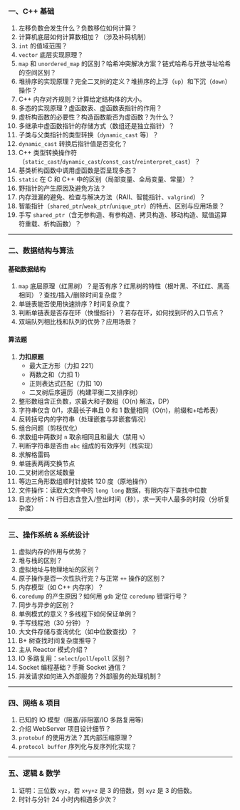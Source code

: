 

### **一、C++ 基础**
1. 左移负数会发生什么？负数移位如何计算？  
2. 计算机底层如何计算数相加？（涉及补码机制）  
3. `int` 的值域范围？  
4. `vector` 底层实现原理？  
5. `map` 和 `unordered_map` 的区别？哈希冲突解决方案？链式哈希与开放寻址哈希的空间区别？  
6. 堆排序的实现原理？完全二叉树的定义？堆排序的上浮（`up`）和下沉（`down`）操作？  
7. C++ 内存对齐规则？计算给定结构体的大小。  
8. 多态的实现原理？虚函数表、虚函数表指针的作用？  
9. 虚析构函数的必要性？构造函数能否为虚函数？为什么？  
10. 多继承中虚函数指针的存储方式（数组还是独立指针）？  
11. 子类与父类指针的类型转换（`dynamic_cast` 等）？  
12. `dynamic_cast` 转换后指针值是否变化？  
13. C++ 类型转换操作符（`static_cast`/`dynamic_cast`/`const_cast`/`reinterpret_cast`）？  
14. 基类析构函数中调用虚函数是否呈现多态？  
15. `static` 在 C 和 C++ 中的区别（局部变量、全局变量、常量）？  
16. 野指针的产生原因及避免方法？  
17. 内存泄漏的避免、检查与解决方法（RAII、智能指针、`valgrind`）？  
18. 智能指针（`shared_ptr`/`weak_ptr`/`unique_ptr`）的特点、区别与应用场景？  
19. 手写 `shared_ptr`（含无参构造、有参构造、拷贝构造、移动构造、赋值运算符重载、析构函数）？  

---

### **二、数据结构与算法**
#### **基础数据结构**
1. `map` 底层原理（红黑树）？是否有序？红黑树的特性（根叶黑、不红红、黑高相同）？查找/插入/删除时间复杂度？  
2. 单链表能否使用快速排序？时间复杂度？  
3. 判断单链表是否存在环（快慢指针）？若存在环，如何找到环的入口节点？  
4. 双端队列相比栈和队列的优势？应用场景？  

#### **算法题**
1. **力扣原题**  
   - 最大正方形（力扣 221）  
   - 两数之和（力扣 1）  
   - 正则表达式匹配（力扣 10）  
   - 二叉树后序遍历（构建平衡二叉排序树）  
2. 整形数组含正负数，求最大和子数组（O(n) 解法，DP）  
3. 字符串仅含 0/1，求最长子串且 0 和 1 数量相同（O(n)，前缀和+哈希表）  
4. 反转括号内的字符串（处理嵌套与非嵌套情况）  
5. 组合问题（剪枝优化）  
6. 求数组中两数对 `n` 取余相同且和最大（禁用 `%`）  
7. 判断字符串是否由 `abc` 组成的有效序列（栈实现）  
8. 求解格雷码  
9. 单链表两两交换节点  
10. 二叉树闭合区域数量  
11. 等边三角形数组顺时针旋转 120 度（原地操作）  
12. 文件操作：读取大文件中的 `long long` 数据，有限内存下查找中位数  
13. 日志分析：N 行日志含登入/登出时间（秒），求一天中人最多的时段（分析复杂度）  

---

### **三、操作系统 & 系统设计**
1. 虚拟内存的作用与优势？  
2. 堆与栈的区别？  
3. 虚拟地址与物理地址的区别？  
4. 原子操作是否一次性执行完？与正常 `++` 操作的区别？  
5. 内存模型（如 C++ 内存序）？  
6. `coredump` 的产生原因？如何用 `gdb` 定位 `coredump` 错误行号？  
7. 同步与异步的区别？  
8. 单例模式的意义？多线程下如何保证单例？  
9. 手写线程池（30 分钟）？  
10. 大文件存储与查询优化（如中位数查找）？  
11. B+ 树查找时间复杂度推导？  
12. 主从 Reactor 模式介绍？  
13. IO 多路复用：`select`/`poll`/`epoll` 区别？  
14. Socket 编程基础？手撕 Socket 通信？  
15. 并发请求如何进入外部服务？外部服务的处理机制？  

---

### **四、网络 & 项目**
1. 已知的 IO 模型（阻塞/非阻塞/IO 多路复用等)
2. 介绍 WebServer 项目设计细节？  
3. `protobuf` 的使用方法？其内部压缩原理？  
4. `protocol buffer` 序列化与反序列化实现？  

---

### **五、逻辑 & 数学**
1. 证明：三位数 `xyz`，若 `x+y+z` 是 3 的倍数，则 `xyz` 是 3 的倍数。  
2. 时针与分针 24 小时内相遇多少次？  
